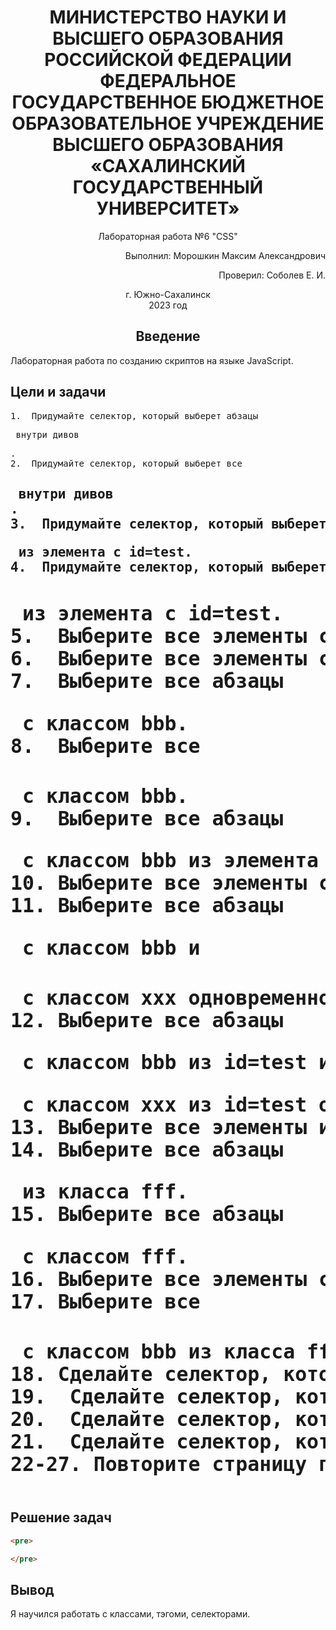 <h1 align="center"> МИНИСТЕРСТВО НАУКИ И ВЫСШЕГО ОБРАЗОВАНИЯ РОССИЙСКОЙ ФЕДЕРАЦИИ ФЕДЕРАЛЬНОЕ ГОСУДАРСТВЕННОЕ БЮДЖЕТНОЕ ОБРАЗОВАТЕЛЬНОЕ УЧРЕЖДЕНИЕ ВЫСШЕГО ОБРАЗОВАНИЯ «САХАЛИНСКИЙ ГОСУДАРСТВЕННЫЙ УНИВЕРСИТЕТ»</h1>

<p align="center">Лабораторная работа №6 "CSS" </p>

<p align="right">Выполнил: Морошкин Максим Александрович</p>
<p align="right">Проверил: Соболев Е. И.</p>

<p align="center">г. Южно-Сахалинск <br> 2023 год</p>

<h2 align="center">Введение</h2>
<p align="justify">Лабораторная работа по созданию скриптов на языке JavaScript.</p>

<h2>Цели и задачи</h2>
<pre>
1.	Придумайте селектор, который выберет абзацы <p> внутри дивов <div>.
2.	Придумайте селектор, который выберет все <h2> внутри дивов <div>.
3.	Придумайте селектор, который выберет все абзацы <p> из элемента с id=test.
4.	Придумайте селектор, который выберет все <h2> из элемента с id=test.
5.	Выберите все элементы с классом bbb.
6.	Выберите все элементы с классом bbb из элемента с id=test.
7.	Выберите все абзацы <p> с классом bbb.
8.	Выберите все <h2> с классом bbb.
9.	Выберите все абзацы <p> с классом bbb из элемента с id=test.
10.	Выберите все элементы с классом bbb и элементы с классом xxx одновременно.
11.	Выберите все абзацы <p> с классом bbb и <h2> с классом xxx одновременно.
12.	Выберите все абзацы <p> с классом bbb из id=test и все абзацы <p> с классом xxx из id=test одновременно.
13.	Выберите все элементы из класса fff.
14.	Выберите все абзацы <p> из класса fff.
15.	Выберите все абзацы <p> с классом fff.
16.	Выберите все элементы с классом bbb из класса fff.
17.	Выберите все <h2> с классом bbb из класса fff.
18.	Сделайте селектор, который выберет все ссылки из id=test, с состояния link и visited сделайте неподчеркнутыми и красными, а состояние hover - подчеркнутым и голубым.
19.	 Сделайте селектор, который выберет все ссылки с классом www, состояния link и visited сделайте подчеркнутыми и голубыми, а состояние hover - неподчеркнутым.
20.	 Сделайте селектор, который выберет все ссылки из id=test с классом www. Цвета состояний выберите самостоятельно.
21.	 Сделайте селектор, который выберет все ссылки из class=eee с классом www. Цвета состояний выберите самостоятельно.
22-27. Повторите страницу по данному по образцу:
</pre>
<h2>Решение задач</h2>


```html
<pre>

</pre>
```

<h2>Вывод</h2>
Я научился работать с классами, тэгоми, селекторами.
